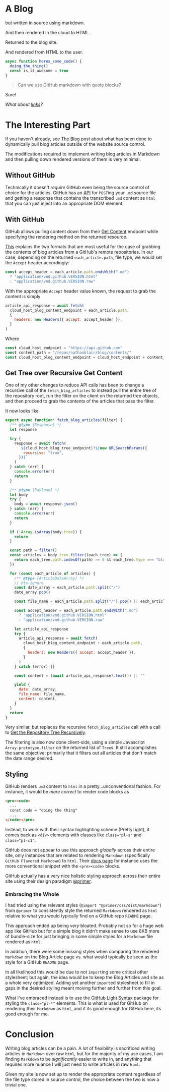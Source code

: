 # A Blog

but written in source using markdown.

And then rendered in the cloud to HTML.

Returned to the blog site.

And rendered from HTML to the user.

```javascript
async function heres_some_code() {
  doing_the_thing()
  const is_it_awesome = true
}
```

> Can we use GitHub markdown with quote blocks?

Sure!

_What about [links](https://github.com/nathanblair)?_

# The Interesting Part

If you haven't already, see [The Blog](../4/The-Blog.html) post about what has been done to dynamically pull blog articles outside of the website source control.

The modifications required to implement writing blog articles in Markdown and then pulling down rendered versions of them is very minimal.

## Without GitHub

Technically it doesn't _require_ GitHub even being the source control of choice for the articles. GitHub has an [API](https://docs.github.com/en/rest/reference/markdown) for `POST`ing your `.md` source file and getting a response that contains the transcribed `.md` content as `html` that you can just inject into an appropriate DOM element.

## With GitHub

GitHub allows pulling content down from their [Get Content](https://docs.github.com/en/rest/reference/repos#get-repository-content) endpoint while specifying the rendering method on the returned resource.

[This](https://docs.github.com/en/rest/reference/repos#custom-media-types-for-repository-contents) explains the two formats that are most useful for the case of grabbing the contents of blog articles from a GitHub's remote repositories. In our case, depending on the returned `each_article.path`, file type, we would set the `Accept` header accordingly:

```javascript
const accept_header = each_article.path.endsWith(".md")
  ? "application/vnd.github.VERSION.html"
  : "application/vnd.github.VERSION.raw"
```

With the appropriate `Accept` header value known, the request to grab the content is simply

```javascript
article_api_response = await fetch(
  cloud_host_blog_content_endpoint + each_article.path,
  {
    headers: new Headers({ accept: accept_header }),
  }
)
```

Where

```javascript
const cloud_host_endpoint = "https://api.github.com"
const content_path = "/repos/nathanblair/blog/contents/"
const cloud_host_blog_content_endpoint = cloud_host_endpoint + content_path
```

## Get Tree over Recursive Get Content

One of my other changes to reduce API calls has been to change a recursive call of the `fetch_blog_articles` to instead pull the entire tree of the repository root, run the filter on the client on the returned tree objects, and then proceed to grab the contents of the articles that pass the filter.

It now looks like

```javascript
export async function* fetch_blog_articles(filter) {
  /** @type {Response} */
  let response

  try {
    response = await fetch(
      `${cloud_host_blog_tree_endpoint}?${new URLSearchParams({
        recursive: "true",
      })}`
    )
  } catch (err) {
    console.error(err)
    return
  }

  /** @type {Payload} */
  let body
  try {
    body = await response.json()
  } catch (err) {
    console.error(err)
    return
  }

  if (!Array.isArray(body.tree)) {
    return
  }

  const path = filter()
  const articles = body.tree.filter((each_tree) => {
    return each_tree.path.indexOf(path) >= 0 && each_tree.type === "blob"
  })

  for (const each_article of articles) {
    /** @type {ArticleDateArray} */
    // @ts-ignore
    const date_array = each_article.path.split("/")
    date_array.pop()

    const file_name = each_article.path.split("/").pop() || each_article.path

    const accept_header = each_article.path.endsWith(".md")
      ? "application/vnd.github.VERSION.html"
      : "application/vnd.github.VERSION.raw"

    let article_api_response
    try {
      article_api_response = await fetch(
        cloud_host_blog_content_endpoint + each_article.path,
        {
          headers: new Headers({ accept: accept_header }),
        }
      )
    } catch (error) {}

    const content = (await article_api_response?.text()) || ""

    yield {
      date: date_array,
      file_name: file_name,
      content: content,
    }
  }
  return
}
```

Very similar, but replaces the recursive `fetch_blog_articles` call with a call to [Get the Repository Tree Recursively](https://docs.github.com/en/rest/reference/git#get-a-tree).

The filtering is also now done client-side, using a simple Javascript `Array.prototype.filter` on the returned list of `Tree`s. It still accomplishes the same objective: primarily that it filters out all articles that don't match the date range desired.

## Styling

GitHub renders `.md` content to `html` in a pretty...unconventional fashion. For instance, it would be _more correct_ to render code blocks as

```html
<pre><code>
  ...
  const code = "doing the thing"
  ...
</code></pre>
```

Instead, to work with their syntax highlighting scheme (PrettyLight), it comes back as `<div>` elements with classes like `class="pl-s"` and `class="pl-c1"`.

GitHub does not appear to use this approach _globally_ across their entire site, only instances that are related to rendering `Markdown` (specifically `GitHub Flavored Markdown`) to `html`. Their [docs page](https://docs.github.com/en/rest/reference/markdown) for instance uses the more conventional snippet with the `<pre><code>` blocks.

GitHub actually has a very nice holistic styling approach across their entire site using their design paradigm [@primer](https://github.com/primer).

### Embracing the Whole

I had tried using the relevant styles (`@import "@primer/css/dist/markdown"`) from `@primer` to consistently style the returned `Markdown` rendered as `html` relative to what you would typically find on a GitHub repo `README` page.

This approach ended up being _very_ bloated. Probably not so for a huge web app like GitHub but for a simple blog it didn't make sense to use 8KB more of bundle-size for just bringing in some simple styles for a `Markdown` file rendered as `html`.

In addition, there were some missing styles when comparing the rendered `Markdown` on the Blog Article page vs. what would typically be seen as the style for a GitHub `README` page.

In all likelihood this would be due to not `import`ing some critical other stylesheet; but again, the idea would be to keep the Blog Articles and site as a whole very optimized. Adding yet another `import`ed stylesheet to fill in gaps in the desired styling meant moving further and further from this goal.

What I've embraced instead is to use the [GitHub Light Syntax](https://github.com/primer/github-syntax-light) package for styling the `class="pl-*"` elements. This is what is used for GitHub on rendering their `Markdown` as `html`, and if its good enough for GitHub here, its good enough for me.

# Conclusion

Writing blog articles can be a pain. A lot of flexibility is sacrificed writing articles in `Markdown` over raw `html`, but for the majority of my use cases, I am finding `Markdown` to be _significantly_ easier to write in, and anything that requires more nuance I will just need to write articles in raw `html`.

Given my site is now set up to render the appropriate content regardless of the file type stored in source control, the choice between the two is now a trivial one.
